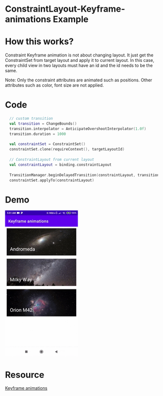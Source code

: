 # ConstraintLayout-Keyframe-animations Example

# How this works?

Constraint Keyframe animation is not about changing layout.
It just get the ConstraintSet from target layout and apply it to current layout.
In this case, every child view in two layouts must have an id and the id needs to be the same.

Note: Only the constraint attributes are animated such as positions. Other attributes such as color, font size are not applied.

# Code

```kotlin
  // custom transition
  val transition = ChangeBounds()
  transition.interpolator = AnticipateOvershootInterpolator(1.0f)
  transition.duration = 1000

  val constraintSet = ConstraintSet()
  constraintSet.clone(requireContext(), targetLayoutId)
  
  // ConstraintLayout from current layout
  val constraintLayout = binding.constraintLayout

  TransitionManager.beginDelayedTransition(constraintLayout, transition)
  constraintSet.applyTo(constraintLayout)
```

# Demo

![screenrecord](/gif/keyframe-animations.gif)

# Resource
[Keyframe animations](https://developer.android.com/develop/ui/views/layout/constraint-layout#keyframe_animations)
